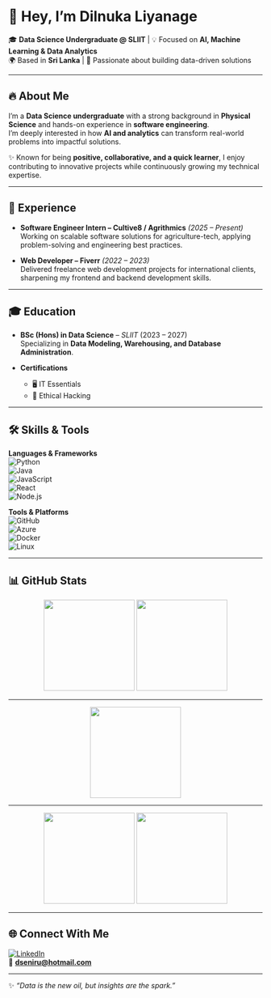 # 👋 Hey, I’m Dilnuka Liyanage  

🎓 **Data Science Undergraduate @ SLIIT** | 💡 Focused on **AI, Machine Learning & Data Analytics**  
🌍 Based in **Sri Lanka** | 🚀 Passionate about building data-driven solutions  

---

## 🔥 About Me  
I’m a **Data Science undergraduate** with a strong background in **Physical Science** and hands-on experience in **software engineering**.  
I’m deeply interested in how **AI and analytics** can transform real-world problems into impactful solutions.  

✨ Known for being **positive, collaborative, and a quick learner**, I enjoy contributing to innovative projects while continuously growing my technical expertise.  

---

## 💼 Experience  
- **Software Engineer Intern – Cultive8 / Agrithmics** *(2025 – Present)*  
  Working on scalable software solutions for agriculture-tech, applying problem-solving and engineering best practices.  

- **Web Developer – Fiverr** *(2022 – 2023)*  
  Delivered freelance web development projects for international clients, sharpening my frontend and backend development skills.  

---

## 🎓 Education  
- **BSc (Hons) in Data Science** – *SLIIT* (2023 – 2027)  
  Specializing in **Data Modeling, Warehousing, and Database Administration**.  

- **Certifications**  
  - 🖥 IT Essentials  
  - 🔐 Ethical Hacking  

---

## 🛠 Skills & Tools  

**Languages & Frameworks**  
![Python](https://img.shields.io/badge/Python-3776AB?style=for-the-badge&logo=python&logoColor=white)  
![Java](https://img.shields.io/badge/Java-ED8B00?style=for-the-badge&logo=java&logoColor=white)  
![JavaScript](https://img.shields.io/badge/JavaScript-F7E017?style=for-the-badge&logo=javascript&logoColor=black)  
![React](https://img.shields.io/badge/React-61DBFB?style=for-the-badge&logo=react&logoColor=black)  
![Node.js](https://img.shields.io/badge/Node.js-68A063?style=for-the-badge&logo=node.js&logoColor=white)  

**Tools & Platforms**  
![GitHub](https://img.shields.io/badge/GitHub-181717?style=for-the-badge&logo=github&logoColor=white)  
![Azure](https://img.shields.io/badge/Azure-0078D7?style=for-the-badge&logo=microsoftazure&logoColor=white)  
![Docker](https://img.shields.io/badge/Docker-0db7ed?style=for-the-badge&logo=docker&logoColor=white)  
![Linux](https://img.shields.io/badge/Linux-FCC624?style=for-the-badge&logo=linux&logoColor=black)  

---

## 📊 GitHub Stats  

<div align="center">

  <!-- GitHub Stats -->
  <img src="https://github-readme-stats.vercel.app/api?username=DilnukaLiyanage&show_icons=true&theme=radical&hide_border=true" height="180em" />

  <!-- Most Used Languages -->
  <img src="https://github-readme-stats.vercel.app/api/top-langs/?username=DilnukaLiyanage&layout=compact&theme=radical&hide_border=true" height="180em" />

</div>

---

<div align="center">

  <!-- GitHub Streak -->
  <img src="https://streak-stats.demolab.com?user=DilnukaLiyanage&theme=radical&hide_border=true" height="180em" />

</div>

---

<div align="center">

  <!-- Extra Stats -->
  <img src="https://github-profile-summary-cards.vercel.app/api/cards/stats?username=DilnukaLiyanage&theme=radical" height="180em" />
  <img src="https://github-profile-summary-cards.vercel.app/api/cards/productive-time?username=DilnukaLiyanage&theme=radical" height="180em" />

</div>

---

## 🌐 Connect With Me  
[![LinkedIn](https://img.shields.io/badge/LinkedIn-blue?style=flat-square&logo=linkedin&logoColor=white)](https://www.linkedin.com/in/dilnuka-liyanage-565b86267/)  
📧 **dseniru@hotmail.com**  

---

✨ *“Data is the new oil, but insights are the spark.”*  
